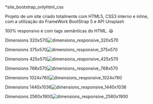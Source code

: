 *site_bootstrap_onlyhtml_css

Projeto de um site criado totalmente com HTML5, CSS3 interno e inline, com a utilização do FrameWork BootStrap 5 e API Unsplash

100% responsivo e com tags semânticas do HTML. 😃

Dimensions 320x570![dimensions_responsive_320x570](https://user-images.githubusercontent.com/92833379/149681234-23842966-a299-4928-b07b-2d67cb47396d.png)


Dimensions 375x570![dimensions_responsive_375x570](https://user-images.githubusercontent.com/92833379/149681242-df40d4ef-52e1-4b10-86be-fc6eed3ab2ac.png)


Dimensions 425x570![dimensions_responsive_425x570](https://user-images.githubusercontent.com/92833379/149681248-1a58c61c-4778-4141-8520-f95653c6fa5f.png)


Dimensions 768x570![dimensions_responsive_768x570](https://user-images.githubusercontent.com/92833379/149681254-eb505630-d643-4f19-b4ba-8cb8e77394dc.png)


Dimensions 1024x760![dimensions_responsive_1024x760](https://user-images.githubusercontent.com/92833379/149681261-f4f9c4dc-ca00-4a28-ac80-19e4f8cbf612.png)


Dimensions 1440x1036![dimensions_responsive_1440x1036](https://user-images.githubusercontent.com/92833379/149681267-a4906bd5-8d13-4c01-8517-9c68c3152d80.png)


Dimensions 2560x1900![dimensions_responsive_2560x1900](https://user-images.githubusercontent.com/92833379/149681276-af03dbb1-1fbc-4ef9-8d14-f8350e3a4de1.png)
